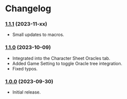 # Changelog

### [1.1.1](https://github.com/jendave/starsmith-expanded-oracles/commits/main) (2023-11-xx)

* Small updates to macros.

### [1.1.0](https://github.com/jendave/starsmith-expanded-oracles/commits/main) (2023-10-09)

* Integrated into the Character Sheet Oracles tab.
* Added Game Setting to toggle Oracle tree integration.
* Fixed typos.

### [1.0.0](https://github.com/jendave/ironsmith-expanded-oracles/commits/main) (2023-09-30)

* Initial release.
